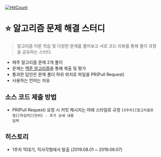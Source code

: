 [![HitCount](http://hits.dwyl.io/weggleedul/algorithm.svg)](http://hits.dwyl.io/weggleedul/algorithm)

# :star: 알고리즘 문제 해결 스터디
> 알고리즘 이론 학습 및 다양한 문제를 풀어보고 서로 코드 리뷰를 통해 풀이 과정을 공유하는 스터디

- 매주 알고리즘 문제 2개 풀이
- 문제는 [백준 알고리즘](https://www.acmicpc.net/)을 통해 제출 및 평가
- 통과한 답안은 문제 폴더 하위 위치로 파일을 PR(Pull Request)
- 사용하는 언어는 자유

## 소스 코드 제출 방법
- PR(Pull Request) 요청 시 커밋 메시지는 아래 스타일로 규정
<code>[X주차][알고리즘유형][작성자][언어] - 추가 상세 내용 입력</code>

## 히스토리
- 1주차 막대기, 직사각형에서 탈출 (2019.08.01 ~ 2019.08.07)